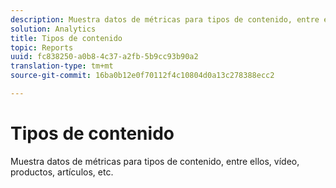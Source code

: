 ```yaml
---
description: Muestra datos de métricas para tipos de contenido, entre ellos, vídeo, productos, artículos, etc.
solution: Analytics
title: Tipos de contenido
topic: Reports
uuid: fc838250-a0b8-4c37-a2fb-5b9cc93b90a2
translation-type: tm+mt
source-git-commit: 16ba0b12e0f70112f4c10804d0a13c278388ecc2

---
```



# Tipos de contenido

Muestra datos de métricas para tipos de contenido, entre ellos, vídeo, productos, artículos, etc.


